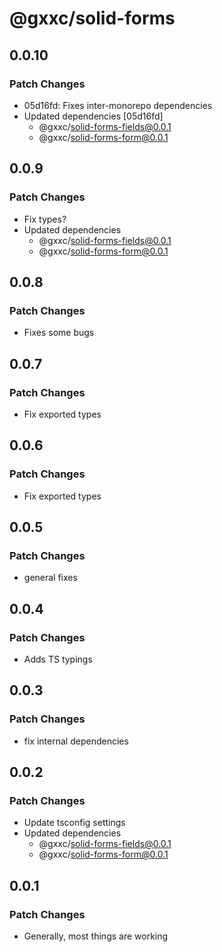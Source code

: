 # @gxxc/solid-forms

## 0.0.10

### Patch Changes

- 05d16fd: Fixes inter-monorepo dependencies
- Updated dependencies [05d16fd]
  - @gxxc/solid-forms-fields@0.0.1
  - @gxxc/solid-forms-form@0.0.1

## 0.0.9

### Patch Changes

- Fix types?
- Updated dependencies
  - @gxxc/solid-forms-fields@0.0.1
  - @gxxc/solid-forms-form@0.0.1

## 0.0.8

### Patch Changes

- Fixes some bugs

## 0.0.7

### Patch Changes

- Fix exported types

## 0.0.6

### Patch Changes

- Fix exported types

## 0.0.5

### Patch Changes

- general fixes

## 0.0.4

### Patch Changes

- Adds TS typings

## 0.0.3

### Patch Changes

- fix internal dependencies

## 0.0.2

### Patch Changes

- Update tsconfig settings
- Updated dependencies
  - @gxxc/solid-forms-fields@0.0.1
  - @gxxc/solid-forms-form@0.0.1

## 0.0.1

### Patch Changes

- Generally, most things are working
